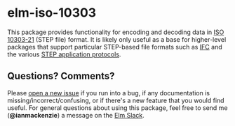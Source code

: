 # elm-iso-10303

This package provides functionality for encoding and decoding data in
[ISO 10303-21](https://en.wikipedia.org/wiki/ISO_10303-21) (STEP file) format.
It is likely only useful as a base for higher-level packages that support
particular STEP-based file formats such as [IFC](https://en.wikipedia.org/wiki/Industry_Foundation_Classes)
and the various [STEP application protocols](https://www.steptools.com/stds/step/step_2.html).


## Questions? Comments?

Please [open a new issue](https://github.com/ianmackenzie/elm-iso-10303/issues) if you
run into a bug, if any documentation is missing/incorrect/confusing, or if
there's a new feature that you would find useful. For general questions about
using this package, feel free to send me (**@ianmackenzie**) a message on the
[Elm Slack](http://elmlang.herokuapp.com/).
